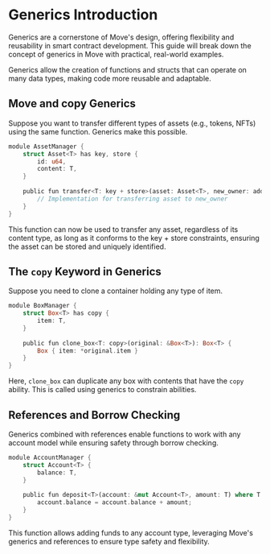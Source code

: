 # Generics Introduction

Generics are a cornerstone of Move's design, offering flexibility and reusability in smart contract development. This guide will break down the concept of generics in Move with practical, real-world examples.

Generics allow the creation of functions and structs that can operate on many data types, making code more reusable and adaptable.

## Move and copy Generics

Suppose you want to transfer different types of assets (e.g., tokens, NFTs) using the same function. Generics make this possible.

```rust
module AssetManager {
    struct Asset<T> has key, store {
        id: u64,
        content: T,
    }
​
    public fun transfer<T: key + store>(asset: Asset<T>, new_owner: address) {
        // Implementation for transferring asset to new_owner
    }
}
```

This function can now be used to transfer any asset, regardless of its content type, as long as it conforms to the key + store constraints, ensuring the asset can be stored and uniquely identified.

## The `copy` Keyword in Generics

Suppose you need to clone a container holding any type of item.

```rust
module BoxManager {
    struct Box<T> has copy {
        item: T,
    }
​
    public fun clone_box<T: copy>(original: &Box<T>): Box<T> {
        Box { item: *original.item }
    }
}
```

Here, `clone_box` can duplicate any box with contents that have the `copy` ability. This is called using generics to constrain abilities.

## References and Borrow Checking

Generics combined with references enable functions to work with any account model while ensuring safety through borrow checking.

```rust
module AccountManager {
    struct Account<T> {
        balance: T,
    }
​
    public fun deposit<T>(account: &mut Account<T>, amount: T) where T: copy + std::ops::Add<T, Output = T> {
        account.balance = account.balance + amount;
    }
}
```

This function allows adding funds to any account type, leveraging Move's generics and references to ensure type safety and flexibility.

